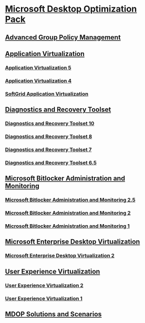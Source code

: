 # [Microsoft Desktop Optimization Pack](index.md)
## [Advanced Group Policy Management](agpm/)
## [Application Virtualization]()
### [Application Virtualization 5](appv-v5/)
### [Application Virtualization 4](appv-v4/)
### [SoftGrid Application Virtualization](softgrid-application-virtualization.md)
## [Diagnostics and Recovery Toolset]()
### [Diagnostics and Recovery Toolset 10](dart-v10/)
### [Diagnostics and Recovery Toolset 8](dart-v8/)
### [Diagnostics and Recovery Toolset 7](dart-v7/)
### [Diagnostics and Recovery Toolset 6.5](dart-v65.md)
## [Microsoft Bitlocker Administration and Monitoring]()
### [Microsoft Bitlocker Administration and Monitoring 2.5](mbam-v25/)
### [Microsoft Bitlocker Administration and Monitoring 2](mbam-v2/)
### [Microsoft Bitlocker Administration and Monitoring 1](mbam-v1/)
## [Microsoft Enterprise Desktop Virtualization]()
### [Microsoft Enterprise Desktop Virtualization 2](medv-v2/)
## [User Experience Virtualization]()
### [User Experience Virtualization 2](uev-v2/)
### [User Experience Virtualization 1](uev-v1/)
## [MDOP Solutions and Scenarios](solutions/)

<!--HONumber=Jun16_HO4-->



